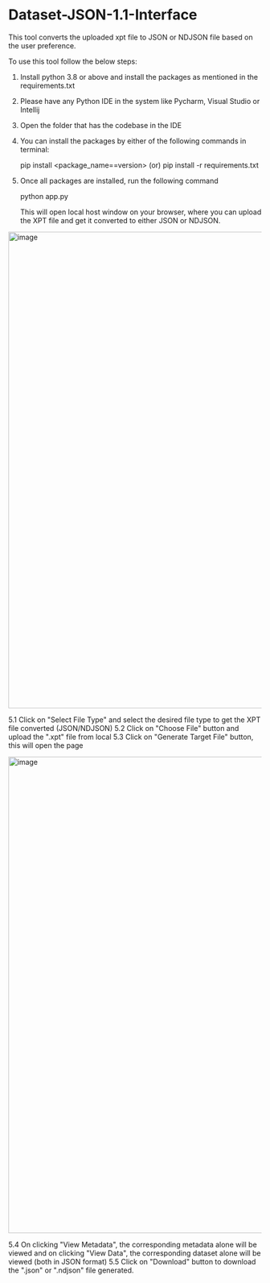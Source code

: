 # Dataset-JSON-1.1-Interface

This tool converts the uploaded xpt file to JSON or NDJSON file based on the user preference.

To use this tool follow the below steps:
1. Install python 3.8 or above and install the packages as mentioned in the requirements.txt
2. Please have any Python IDE in the system like Pycharm, Visual Studio or Intellij
3. Open the folder that has the codebase in the IDE
4. You can install the packages by either of the following commands in terminal:

   pip install <package_name==version>
   (or) pip install -r requirements.txt
   
5. Once all packages are installed, run the following command

   python app.py
   
   This will open local host window on your browser, where you can upload the XPT file and get it converted to either JSON or NDJSON.
   
<img width="946" alt="image" src="https://github.com/user-attachments/assets/59667c15-942e-4bcc-bc9a-d9a0609e13f9">

   5.1 Click on "Select File Type" and select the desired file type to get the XPT file converted (JSON/NDJSON)
   5.2 Click on "Choose File" button and upload the ".xpt" file from local
   5.3 Click on "Generate Target File" button, this will open the page

<img width="946" alt="image" src="https://github.com/user-attachments/assets/723ad699-a54f-429a-ae02-a8a3543dc989">

   5.4 On clicking "View Metadata", the corresponding metadata alone will be viewed and on clicking "View Data", the corresponding dataset alone will be viewed (both in JSON format)
   5.5 Click on "Download" button to download the ".json" or ".ndjson" file generated.


